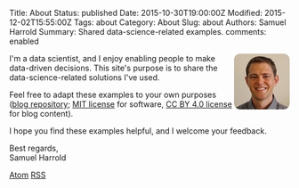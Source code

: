 Title: About
Status: published
Date: 2015-10-30T19:00:00Z
Modified: 2015-12-02T15:55:00Z
Tags: about
Category: About
Slug: about
Authors: Samuel Harrold
Summary: Shared data-science-related examples.
comments: enabled
<!-- comments: enabled for pelican-boostrap3 Disqus comments for pages. -->

<!-- Used http://picresize.com/ for photo editing. -->
<img src="/static/images/20151006-profile-100x100pix-rounded-white.jpg" alt="Samuel Harrold" align="right" width="100" height="100"/>

I'm a data scientist, and I enjoy enabling people to make data-driven decisions. This site's purpose is to share the data-science-related solutions I've used.

Feel free to adapt these examples to your own purposes
([blog repository](https://github.com/stharrold/stharrold.github.io);
[MIT license](https://opensource.org/licenses/MIT) for software,
[CC BY 4.0 license](http://creativecommons.org/licenses/by/4.0/) for blog content).

I hope you find these examples helpful, and I welcome your feedback.

Best regards,  
Samuel Harrold

<!--From https://github.com/DandyDev/pelican-bootstrap3/blob/29156de59d923599d06976b82519b72510c68b54/templates/includes/sidebar.html#L6-L23 -->
<!--Use the <p> styles instead of <ul> for formatting. -->
<!--Use the RSS icon for Atom since pelican-bootstrap3 doesn't have an Atom icon -->
<p>
    <a href="https://www.linkedin.com/in/samuelharrold"><i class="fa fa-linkedin-square fa-lg"></i></a> 
    <a href="https://github.com/stharrold"><i class="fa fa-github-square fa-lg"></i></a> 
    <a href="https://plus.google.com/+SamuelHarrold"><i class="fa fa-google-plus-square fa-lg"></i></a> 
    <a href="https://twitter.com/stharrold"><i class="fa fa-twitter-square fa-lg"></i></a> 
</p>
<p>
    <a href="https://stharrold.github.io/feeds/all.atom.xml"><i class="fa fa-rss-square fa-lg"></i> Atom</a> 
    <a href="https://stharrold.github.io/feeds/all.rss.xml"><i class="fa fa-rss-square fa-lg"></i> RSS</a>  
</p>
